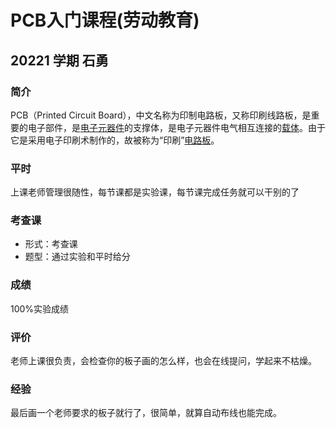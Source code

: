 # PCB入门课程(劳动教育)


## 20221 学期 石勇


### 简介

PCB（Printed Circuit Board），中文名称为印制电路板，又称印刷线路板，是重要的电子部件，是[电子元器件](https://baike.baidu.com/item/电子元器件/9042493?fromModule=lemma_inlink)的支撑体，是电子元器件电气相互连接的[载体](https://baike.baidu.com/item/载体/13130262?fromModule=lemma_inlink)。由于它是采用电子印刷术制作的，故被称为“印刷”[电路板](https://baike.baidu.com/item/电路板/10106124?fromModule=lemma_inlink)。

### 平时

上课老师管理很随性，每节课都是实验课，每节课完成任务就可以干别的了

### 考查课

- 形式：考查课
- 题型：通过实验和平时给分

### 成绩

100%实验成绩

### 评价

老师上课很负责，会检查你的板子画的怎么样，也会在线提问，学起来不枯燥。

### 经验

最后画一个老师要求的板子就行了，很简单，就算自动布线也能完成。


